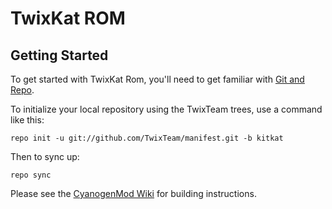 TwixKat ROM
===========

Getting Started
---------------

To get started with TwixKat Rom, you'll need to get
familiar with [Git and Repo](http://source.android.com/source/using-repo.html).

To initialize your local repository using the TwixTeam trees, use a command like this:

    repo init -u git://github.com/TwixTeam/manifest.git -b kitkat

Then to sync up:

    repo sync

Please see the [CyanogenMod Wiki](http://wiki.cyanogenmod.org/) for building instructions.

